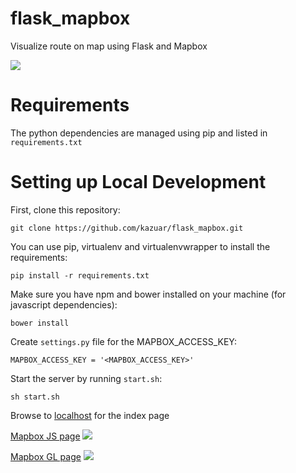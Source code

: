 # flask_mapbox

Visualize route on map using Flask and Mapbox

![](doc/mapbox_gl.gif)

Requirements
============

The python dependencies are managed using pip and listed in
`requirements.txt`

Setting up Local Development
============================

First, clone this repository:

    git clone https://github.com/kazuar/flask_mapbox.git

You can use pip, virtualenv and virtualenvwrapper to install the requirements:

    pip install -r requirements.txt
 
Make sure you have npm and bower installed on your machine (for javascript dependencies):

    bower install

Create `settings.py` file for the MAPBOX_ACCESS_KEY:

	MAPBOX_ACCESS_KEY = '<MAPBOX_ACCESS_KEY>'	

Start the server by running `start.sh`:

	sh start.sh

Browse to [localhost](http://127.0.0.1:5000) for the index page

[Mapbox JS page](http://127.0.0.1:5000/mapbox_js)
![](doc/mapbox_js.png)

[Mapbox GL page](http://127.0.0.1:5000/mapbox_gl)
![](doc/mapbox_gl.png)
